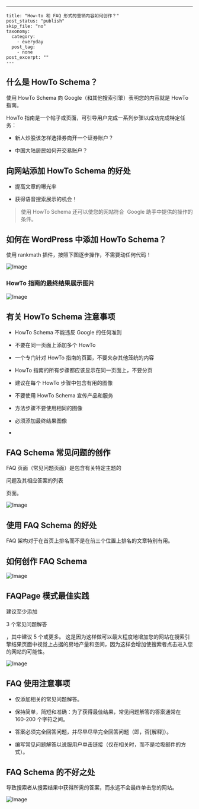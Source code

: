 ---
    title: "How-to 和 FAQ 形式的营销内容如何创作？"
    post_status: "publish"
    skip_file: "no"
    taxonomy:
      category:
        - everyday
      post_tag:
        - none
    post_excerpt: ""
    ---
## 什么是 HowTo Schema？

使用 HowTo Schema 向 Google（和其他搜索引擎）表明您的内容就是 HowTo 指南。

HowTo 指南是一个帖子或页面，可引导用户完成一系列步骤以成功完成特定任务：

* 新人炒股该怎样选择券商开一个证券账户？

* 中国大陆居民如何开交易账户？

## 向网站添加 HowTo Schema 的好处

* 提高文章的曝光率

* 获得语音搜索展示的机会！

> 使用 HowTo Schema 还可以使您的网站符合  Google 助手中提供的操作的条件。

## 如何在 WordPress 中添加 HowTo Schema？

使用 rankmath 插件，按照下图逐步操作，不需要动任何代码！

![Image](https://ae01.alicdn.com/kf/U679a902995f74029aef2640e69bfcd67J.jpg)

### HowTo 指南的最终结果展示图片

![Image](https://ae01.alicdn.com/kf/U2393b83b451343febf60c8d5c2ec1df7e.jpg)

## 有关 HowTo Schema 注意事项

* HowTo Schema 不能违反 Google 的任何准则

* 不要在同一页面上添加多个 HowTo

* 一个专门针对 HowTo 指南的页面，不要夹杂其他笼统的内容

* HowTo 指南的所有步骤都应该显示在同一页面上，不要分页

* 建议在每个 HowTo 步骤中包含有用的图像

* 不要使用 HowTo Schema 宣传产品和服务

* 方法步骤不要使用相同的图像

* 必须添加最终结果图像

* 

## FAQ Schema 常见问题的创作

FAQ 页面（常见问题页面）是包含有关特定主题的

问题及其相应答案的列表

页面。

![Image](https://ae01.alicdn.com/kf/Ua96cab3d3aa34e578c150a27b18489f1b.jpg)

## 使用 FAQ Schema 的好处

FAQ 架构对于在首页上排名而不是在前三个位置上排名的文章特别有用。

## 如何创作 FAQ Schema

![Image](https://ae01.alicdn.com/kf/Ufda62bce01e449f1a62f0b956ba0e0dbg.jpg)

## FAQPage 模式最佳实践

建议至少添加

3 个常见问题解答

，其中建议 5 个或更多。 这是因为这样做可以最大程度地增加您的网站在搜索引擎结果页面中视觉上占据的房地产量和空间，因为这样会增加使搜索者点击进入您的网站的可能性。

![Image](https://ae01.alicdn.com/kf/U7d81bd5adeea444bb01e9acf1ac22cf6L.jpg)

## FAQ 使用注意事项

* 仅添加相关的常见问题解答。

* 保持简单，简短和准确：为了获得最佳结果，常见问题解答的答案通常在 160-200 个字符之间。

* 答案必须完全回答问题，并尽早尽早完全回答问题（即，否[解释]）。

* 编写常见问题解答以说服用户单击链接（仅在相关时，而不是垃圾邮件的方式）。

## FAQ Schema 的不好之处

导致搜索者从搜索结果中获得所需的答案，而永远不会最终单击您的网站。

![Image](https://cdn.fendou.la/tuoss/Sketchpad.png)